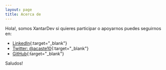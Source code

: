 ```yaml
---
layout: page
title: Acerca de
---
```


Hola!, somos XantarDev si quieres participar o apoyarnos puedes seguirnos en:
* [LinkedIn](https://www.linkedin.com/in/alberto-castelo-becerra/){:target="_blank"}
* [Twitter: @acaste10](https://twitter.com/acaste10){:target="_blank"}
* [GitHub](https://github.com/AlbertoCastelo){:target="_blank"}

Saludos!
